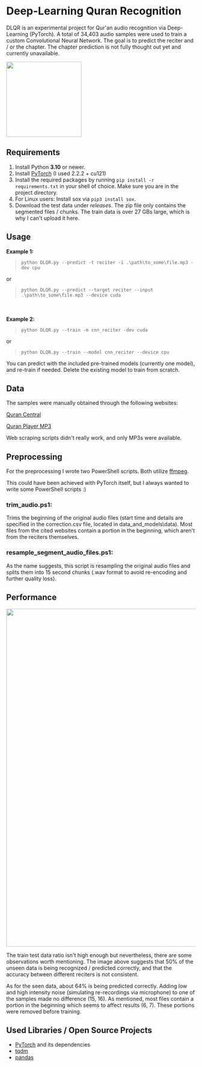 # Deep-Learning Quran Recognition

DLQR is an experimental project for Qur'an audio recognition via Deep-Learning (PyTorch). A total of 34,403 audio samples were used to train a custom Convolutional Neural Network. The goal is to predict the reciter and / or the chapter. The chapter prediction is not fully thought out yet and currently unavailable.

<img src='https://raw.githubusercontent.com/m4cit/Deep-Learning-Quran-Recognition/main/gallery/icon.png' height="200">


## Requirements
1. Install Python **3.10** or newer.
2. Install [PyTorch](https://pytorch.org/get-started/locally/) (I used 2.2.2 + cu121)
3. Install the required packages by running `pip install -r requirements.txt` in your shell of choice. Make sure you are in the project directory.
4. For Linux users: Install sox via `pip3 install sox`.
5. Download the test data under *releases*. The zip file only contains the segmented files / chunks. The train data is over 27 GBs large, which is why I can't upload it here.


## Usage
**Example 1:**
>```
>python DLQR.py --predict -t reciter -i .\path\to_some\file.mp3 -dev cpu
>```
or
>```
>python DLQR.py --predict --target reciter --input .\path\to_some\file.mp3 --device cuda
>```
\
\
**Example 2:**
>```
>python DLQR.py --train -m cnn_reciter -dev cuda
>```
or
>```
>python DLQR.py --train --model cnn_reciter --device cpu
>```

You can predict with the included pre-trained models (currently one model), and re-train if needed. Delete the existing model to train from scratch.


## Data
The samples were manually obtained through the following websites:

[Quran Central](https://qurancentral.com/)

[Quran Player MP3](https://www.quranplayermp3.com/)

Web scraping scripts didn't really work, and only MP3s were available.


## Preprocessing
For the preprocessing I wrote two PowerShell scripts. Both utilize [ffmpeg](https://www.ffmpeg.org/).

This could have been achieved with PyTorch itself, but I always wanted to write some PowerShell scripts :)

### trim_audio.ps1:
Trims the beginning of the original audio files (start time and details are specified in the correction.csv file, located in data_and_models\data\). Most files from the cited websites contain a portion in the beginning, which aren't from the reciters themselves.

### resample_segment_audio_files.ps1:
As the name suggests, this script is resampling the original audio files and splits them into 15 second chunks (.wav format to avoid re-encoding and further quality loss).


## Performance
<img src='https://raw.githubusercontent.com/m4cit/Deep-Learning-Quran-Recognition/main/gallery/demo.png' width="900">

The train test data ratio isn't high enough but nevertheless, there are some observations worth mentioning. The image above suggests that 50% of the unseen data is being recognized / predicted correctly, and that the accuracy between different reciters is not consistent.

As for the seen data, about 64% is being predicted correctly. Adding low and high intensity noise (simulating re-recordings via microphone) to one of the samples made no difference (15, 16). As mentioned, most files contain a portion in the beginning which seems to affect results (6, 7). These portions were removed before training.


## Used Libraries / Open Source Projects
* [PyTorch](https://pytorch.org/) and its dependencies
* [tqdm](https://tqdm.github.io/)
* [pandas](https://pandas.pydata.org/)

